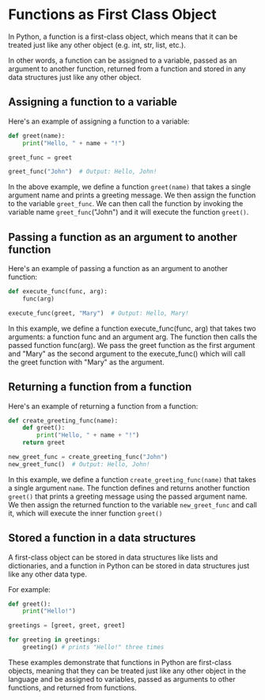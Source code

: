 # Functions as First Class Object

In Python, a function is a first-class object, which means that it can be treated just like any other object (e.g. int, str, list, etc.).

In other words, a function can be assigned to a variable, passed as an argument to another function, returned from a function and stored in any data structures just like any other object.

## Assigning a function to a variable

Here's an example of assigning a function to a variable:

```python
def greet(name):
    print("Hello, " + name + "!")

greet_func = greet

greet_func("John")  # Output: Hello, John!
```

In the above example, we define a function `greet(name)` that takes a single argument name and prints a greeting message. We then assign the function to the variable `greet_func`. We can then call the function by invoking the variable name `greet_func`("John") and it will execute the function `greet()`.

## Passing a function as an argument to another function

Here's an example of passing a function as an argument to another function:

```python
def execute_func(func, arg):
    func(arg)

execute_func(greet, "Mary")  # Output: Hello, Mary!
```

In this example, we define a function execute_func(func, arg) that takes two arguments: a function func and an argument arg. The function then calls the passed function func(arg). We pass the greet function as the first argument and "Mary" as the second argument to the execute_func() which will call the greet function with "Mary" as the argument.

## Returning a function from a function

Here's an example of returning a function from a function:

```python
def create_greeting_func(name):
    def greet():
        print("Hello, " + name + "!")
    return greet

new_greet_func = create_greeting_func("John")
new_greet_func()  # Output: Hello, John!
```

In this example, we define a function `create_greeting_func(name)` that takes a single argument `name`. The function defines and returns another function `greet()` that prints a greeting message using the passed argument name. We then assign the returned function to the variable `new_greet_func` and call it, which will execute the inner function `greet()`

## Stored a function in a data structures

A first-class object can be stored in data structures like lists and dictionaries, and a function in Python can be stored in data structures just like any other data type.

For example:

```python
def greet():
    print("Hello!")

greetings = [greet, greet, greet]

for greeting in greetings:
    greeting() # prints "Hello!" three times
```

These examples demonstrate that functions in Python are first-class objects, meaning that they can be treated just like any other object in the language and be assigned to variables, passed as arguments to other functions, and returned from functions.
